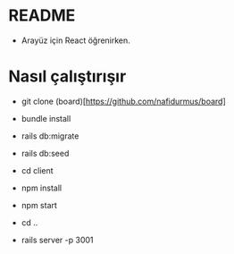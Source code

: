 # README

- Arayüz için React öğrenirken.

# Nasıl çalıştırışır

- git clone (board)[https://github.com/nafidurmus/board]

- bundle install

- rails db:migrate

- rails db:seed

- cd client

- npm install

- npm start

- cd ..

- rails server -p 3001